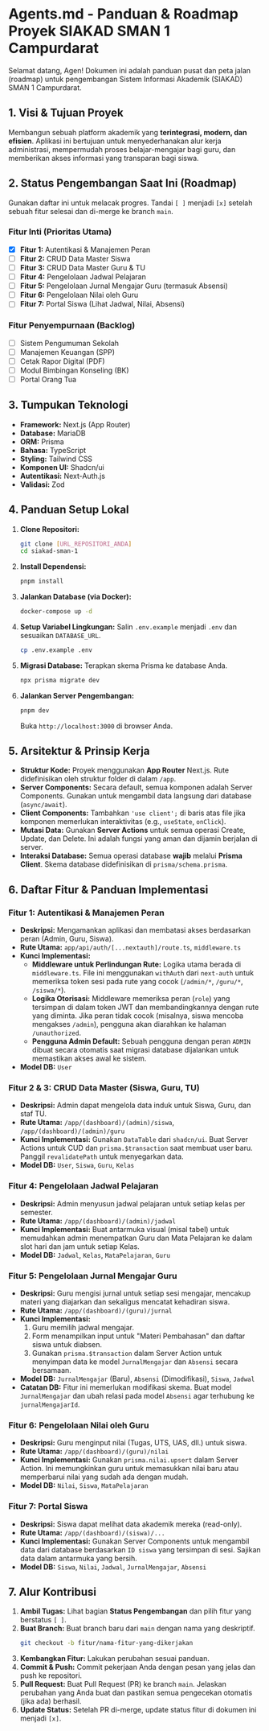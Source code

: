 # Agents.md - Panduan & Roadmap Proyek SIAKAD SMAN 1 Campurdarat

Selamat datang, Agen! Dokumen ini adalah panduan pusat dan peta jalan (roadmap) untuk pengembangan Sistem Informasi Akademik (SIAKAD) SMAN 1 Campurdarat.

## 1. Visi & Tujuan Proyek

Membangun sebuah platform akademik yang **terintegrasi, modern, dan efisien**. Aplikasi ini bertujuan untuk menyederhanakan alur kerja administrasi, mempermudah proses belajar-mengajar bagi guru, dan memberikan akses informasi yang transparan bagi siswa.

## 2. Status Pengembangan Saat Ini (Roadmap)

Gunakan daftar ini untuk melacak progres. Tandai `[ ]` menjadi `[x]` setelah sebuah fitur selesai dan di-merge ke branch `main`.

### Fitur Inti (Prioritas Utama)
- [x] **Fitur 1:** Autentikasi & Manajemen Peran
- [ ] **Fitur 2:** CRUD Data Master Siswa
- [ ] **Fitur 3:** CRUD Data Master Guru & TU
- [ ] **Fitur 4:** Pengelolaan Jadwal Pelajaran
- [ ] **Fitur 5:** Pengelolaan Jurnal Mengajar Guru (termasuk Absensi)
- [ ] **Fitur 6:** Pengelolaan Nilai oleh Guru
- [ ] **Fitur 7:** Portal Siswa (Lihat Jadwal, Nilai, Absensi)

### Fitur Penyempurnaan (Backlog)
- [ ] Sistem Pengumuman Sekolah
- [ ] Manajemen Keuangan (SPP)
- [ ] Cetak Rapor Digital (PDF)
- [ ] Modul Bimbingan Konseling (BK)
- [ ] Portal Orang Tua

## 3. Tumpukan Teknologi

- **Framework:** Next.js (App Router)
- **Database:** MariaDB
- **ORM:** Prisma
- **Bahasa:** TypeScript
- **Styling:** Tailwind CSS
- **Komponen UI:** Shadcn/ui
- **Autentikasi:** Next-Auth.js
- **Validasi:** Zod

## 4. Panduan Setup Lokal

1.  **Clone Repositori:**
    ```bash
    git clone [URL_REPOSITORI_ANDA]
    cd siakad-sman-1
    ```
2.  **Install Dependensi:**
    ```bash
    pnpm install
    ```
3.  **Jalankan Database (via Docker):**
    ```bash
    docker-compose up -d
    ```
4.  **Setup Variabel Lingkungan:**
    Salin `.env.example` menjadi `.env` dan sesuaikan `DATABASE_URL`.
    ```bash
    cp .env.example .env
    ```
5.  **Migrasi Database:**
    Terapkan skema Prisma ke database Anda.
    ```bash
    npx prisma migrate dev
    ```
6.  **Jalankan Server Pengembangan:**
    ```bash
    pnpm dev
    ```
    Buka `http://localhost:3000` di browser Anda.

## 5. Arsitektur & Prinsip Kerja

-   **Struktur Kode:** Proyek menggunakan **App Router** Next.js. Rute didefinisikan oleh struktur folder di dalam `/app`.
-   **Server Components:** Secara default, semua komponen adalah Server Components. Gunakan untuk mengambil data langsung dari database (`async/await`).
-   **Client Components:** Tambahkan `'use client';` di baris atas file jika komponen memerlukan interaktivitas (e.g., `useState`, `onClick`).
-   **Mutasi Data:** Gunakan **Server Actions** untuk semua operasi Create, Update, dan Delete. Ini adalah fungsi yang aman dan dijamin berjalan di server.
-   **Interaksi Database:** Semua operasi database **wajib** melalui **Prisma Client**. Skema database didefinisikan di `prisma/schema.prisma`.

## 6. Daftar Fitur & Panduan Implementasi

### **Fitur 1: Autentikasi & Manajemen Peran**
-   **Deskripsi:** Mengamankan aplikasi dan membatasi akses berdasarkan peran (Admin, Guru, Siswa).
-   **Rute Utama:** `app/api/auth/[...nextauth]/route.ts`, `middleware.ts`
-   **Kunci Implementasi:**
    - **Middleware untuk Perlindungan Rute:** Logika utama berada di `middleware.ts`. File ini menggunakan `withAuth` dari `next-auth` untuk memeriksa token sesi pada rute yang cocok (`/admin/*`, `/guru/*`, `/siswa/*`).
    - **Logika Otorisasi:** Middleware memeriksa peran (`role`) yang tersimpan di dalam token JWT dan membandingkannya dengan rute yang diminta. Jika peran tidak cocok (misalnya, siswa mencoba mengakses `/admin`), pengguna akan diarahkan ke halaman `/unauthorized`.
    - **Pengguna Admin Default:** Sebuah pengguna dengan peran `ADMIN` dibuat secara otomatis saat migrasi database dijalankan untuk memastikan akses awal ke sistem.
-   **Model DB:** `User`

### **Fitur 2 & 3: CRUD Data Master (Siswa, Guru, TU)**
-   **Deskripsi:** Admin dapat mengelola data induk untuk Siswa, Guru, dan staf TU.
-   **Rute Utama:** `/app/(dashboard)/(admin)/siswa`, `/app/(dashboard)/(admin)/guru`
-   **Kunci Implementasi:** Gunakan `DataTable` dari `shadcn/ui`. Buat Server Actions untuk CUD dan `prisma.$transaction` saat membuat user baru. Panggil `revalidatePath` untuk menyegarkan data.
-   **Model DB:** `User`, `Siswa`, `Guru`, `Kelas`

### **Fitur 4: Pengelolaan Jadwal Pelajaran**
-   **Deskripsi:** Admin menyusun jadwal pelajaran untuk setiap kelas per semester.
-   **Rute Utama:** `/app/(dashboard)/(admin)/jadwal`
-   **Kunci Implementasi:** Buat antarmuka visual (misal tabel) untuk memudahkan admin menempatkan Guru dan Mata Pelajaran ke dalam slot hari dan jam untuk setiap Kelas.
-   **Model DB:** `Jadwal`, `Kelas`, `MataPelajaran`, `Guru`

### **Fitur 5: Pengelolaan Jurnal Mengajar Guru**
-   **Deskripsi:** Guru mengisi jurnal untuk setiap sesi mengajar, mencakup materi yang diajarkan dan sekaligus mencatat kehadiran siswa.
-   **Rute Utama:** `/app/(dashboard)/(guru)/jurnal`
-   **Kunci Implementasi:**
    1.  Guru memilih jadwal mengajar.
    2.  Form menampilkan input untuk "Materi Pembahasan" dan daftar siswa untuk diabsen.
    3.  Gunakan `prisma.$transaction` dalam Server Action untuk menyimpan data ke model `JurnalMengajar` dan `Absensi` secara bersamaan.
-   **Model DB:** `JurnalMengajar` (Baru), `Absensi` (Dimodifikasi), `Siswa`, `Jadwal`
-   **Catatan DB:** Fitur ini memerlukan modifikasi skema. Buat model `JurnalMengajar` dan ubah relasi pada model `Absensi` agar terhubung ke `jurnalMengajarId`.

### **Fitur 6: Pengelolaan Nilai oleh Guru**
-   **Deskripsi:** Guru menginput nilai (Tugas, UTS, UAS, dll.) untuk siswa.
-   **Rute Utama:** `/app/(dashboard)/(guru)/nilai`
-   **Kunci Implementasi:** Gunakan `prisma.nilai.upsert` dalam Server Action. Ini memungkinkan guru untuk memasukkan nilai baru atau memperbarui nilai yang sudah ada dengan mudah.
-   **Model DB:** `Nilai`, `Siswa`, `MataPelajaran`

### **Fitur 7: Portal Siswa**
-   **Deskripsi:** Siswa dapat melihat data akademik mereka (read-only).
-   **Rute Utama:** `/app/(dashboard)/(siswa)/...`
-   **Kunci Implementasi:** Gunakan Server Components untuk mengambil data dari database berdasarkan `ID siswa` yang tersimpan di sesi. Sajikan data dalam antarmuka yang bersih.
-   **Model DB:** `Siswa`, `Nilai`, `Jadwal`, `JurnalMengajar`, `Absensi`

## 7. Alur Kontribusi

1.  **Ambil Tugas:** Lihat bagian **Status Pengembangan** dan pilih fitur yang berstatus `[ ]`.
2.  **Buat Branch:** Buat branch baru dari `main` dengan nama yang deskriptif.
    ```bash
    git checkout -b fitur/nama-fitur-yang-dikerjakan
    ```
3.  **Kembangkan Fitur:** Lakukan perubahan sesuai panduan.
4.  **Commit & Push:** Commit pekerjaan Anda dengan pesan yang jelas dan push ke repositori.
5.  **Pull Request:** Buat Pull Request (PR) ke branch `main`. Jelaskan perubahan yang Anda buat dan pastikan semua pengecekan otomatis (jika ada) berhasil.
6.  **Update Status:** Setelah PR di-merge, update status fitur di dokumen ini menjadi `[x]`.

```